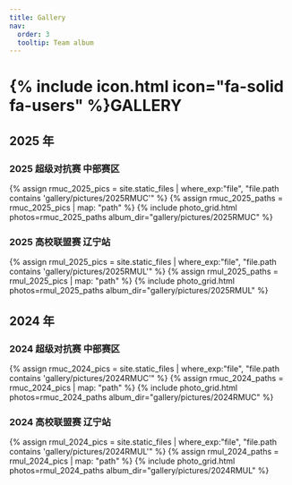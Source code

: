 ```yaml
---
title: Gallery
nav:
  order: 3
  tooltip: Team album
---
```


# {% include icon.html icon="fa-solid fa-users" %}GALLERY

## 2025 年
### 2025 超级对抗赛 中部赛区
{% assign rmuc_2025_pics = site.static_files | where_exp:"file", "file.path contains 'gallery/pictures/2025RMUC'" %}
{% assign rmuc_2025_paths = rmuc_2025_pics | map: "path" %}
{% include photo_grid.html photos=rmuc_2025_paths album_dir="gallery/pictures/2025RMUC" %}  <!-- 参数合并到同一行 -->

### 2025 高校联盟赛 辽宁站
{% assign rmul_2025_pics = site.static_files | where_exp:"file", "file.path contains 'gallery/pictures/2025RMUL'" %}
{% assign rmul_2025_paths = rmul_2025_pics | map: "path" %}
{% include photo_grid.html photos=rmul_2025_paths album_dir="gallery/pictures/2025RMUL" %}  <!-- 参数合并到同一行 -->

## 2024 年
### 2024 超级对抗赛 中部赛区
{% assign rmuc_2024_pics = site.static_files | where_exp:"file", "file.path contains 'gallery/pictures/2024RMUC'" %}
{% assign rmuc_2024_paths = rmuc_2024_pics | map: "path" %}
{% include photo_grid.html photos=rmuc_2024_paths album_dir="gallery/pictures/2024RMUC" %}  <!-- 参数合并到同一行 -->

### 2024 高校联盟赛 辽宁站
{% assign rmul_2024_pics = site.static_files | where_exp:"file", "file.path contains 'gallery/pictures/2024RMUL'" %}
{% assign rmul_2024_paths = rmul_2024_pics | map: "path" %}
{% include photo_grid.html photos=rmul_2024_paths album_dir="gallery/pictures/2024RMUL" %}  <!-- 参数合并到同一行 -->